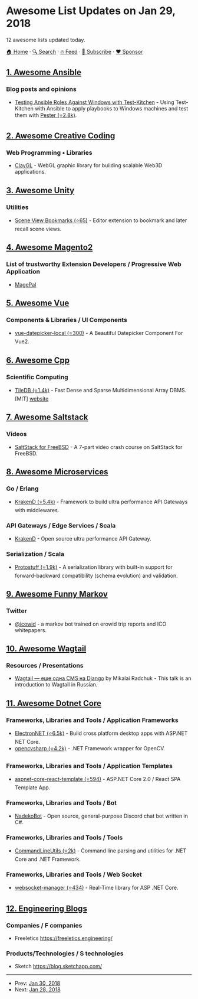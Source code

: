 # Awesome List Updates on Jan 29, 2018

12 awesome lists updated today.

[🏠 Home](/README.md) · [🔍 Search](https://www.trackawesomelist.com/search/) · [🔥 Feed](https://www.trackawesomelist.com/rss.xml) · [📮 Subscribe](https://trackawesomelist.us17.list-manage.com/subscribe?u=d2f0117aa829c83a63ec63c2f&id=36a103854c) · [❤️  Sponsor](https://github.com/sponsors/theowenyoung)



## [1. Awesome Ansible](/content/ansible-community/awesome-ansible/README.md)

### Blog posts and opinions

*   [Testing Ansible Roles Against Windows with Test-Kitchen](https://hodgkins.io/testing-ansible-roles-windows-test-kitchen) - Using Test-Kitchen with Ansible to apply playbooks to Windows machines and test them with [Pester (⭐2.8k)](https://github.com/pester/Pester/).

## [2. Awesome Creative Coding](/content/terkelg/awesome-creative-coding/README.md)

### Web Programming • Libraries

*   [ClayGL](http://claygl.xyz/) - WebGL graphic library for building scalable Web3D applications.

## [3. Awesome Unity](/content/RyanNielson/awesome-unity/README.md)

### Utilities

*   [Scene View Bookmarks (⭐65)](https://github.com/mminer/scene-view-bookmarks) - Editor extension to bookmark and later recall scene views.

## [4. Awesome Magento2](/content/run-as-root/awesome-magento2/README.md)

### List of trustworthy Extension Developers / Progressive Web Application

*   [MagePal](https://packagist.org/packages/magepal/)

## [5. Awesome Vue](/content/vuejs/awesome-vue/README.md)

### Components & Libraries / UI Components

*   [vue-datepicker-local (⭐300)](https://github.com/weifeiyue/vue-datepicker-local) - A Beautiful Datepicker Component For Vue2.

## [6. Awesome Cpp](/content/fffaraz/awesome-cpp/README.md)

### Scientific Computing

*   [TileDB (⭐1.4k)](https://github.com/TileDB-Inc/TileDB) - Fast Dense and Sparse Multidimensional Array DBMS. \[MIT] [website](https://tiledb.io/)

## [7. Awesome Saltstack](/content/hbokh/awesome-saltstack/README.md)

### Videos

*   [SaltStack for FreeBSD](https://www.youtube.com/watch?v=HijG0hWebZk\&list=PL5yV8umka8YQOr1wm719In5LITdGzQMOF) - A 7-part video crash course on SaltStack for FreeBSD.

## [8. Awesome Microservices](/content/mfornos/awesome-microservices/README.md)

### Go / Erlang

*   [KrakenD (⭐5.4k)](https://github.com/devopsfaith/krakend) - Framework to build ultra performance API Gateways with middlewares.

### API Gateways / Edge Services / Scala

*   [KrakenD](http://krakend.io/) - Open source ultra performance API Gateway.

### Serialization / Scala

*   [Protostuff (⭐1.9k)](https://github.com/protostuff/protostuff) - A serialization library with built-in support for forward-backward compatibility (schema evolution) and validation.

## [9. Awesome Funny Markov](/content/sublimino/awesome-funny-markov/README.md)

### Twitter

*   [@icowid](https://twitter.com/icowid) - a markov bot trained on erowid trip reports and ICO whitepapers.

## [10. Awesome Wagtail](/content/springload/awesome-wagtail/README.md)

### Resources / Presentations

*   [Wagtail — еще одна CMS на Django](https://www.youtube.com/watch?v=yRmZ6WUfoOc) by Mikalai Radchuk - This talk is an introduction to Wagtail in Russian.

## [11. Awesome Dotnet Core](/content/thangchung/awesome-dotnet-core/README.md)

### Frameworks, Libraries and Tools / Application Frameworks

*   [ElectronNET (⭐6.5k)](https://github.com/ElectronNET/Electron.NET) - Build cross platform desktop apps with ASP.NET NET Core.
*   [opencvsharp (⭐4.2k)](https://github.com/shimat/opencvsharp) - .NET Framework wrapper for OpenCV.

### Frameworks, Libraries and Tools / Application Templates

*   [aspnet-core-react-template (⭐594)](https://github.com/bradymholt/aspnet-core-react-template) - ASP.NET Core 2.0 / React SPA Template App.

### Frameworks, Libraries and Tools / Bot

*   [NadekoBot](https://github.com/Kwoth/NadekoBot) - Open source, general-purpose Discord chat bot written in C#.

### Frameworks, Libraries and Tools / Tools

*   [CommandLineUtils (⭐2k)](https://github.com/natemcmaster/CommandLineUtils) - Command line parsing and utilities for .NET Core and .NET Framework.

### Frameworks, Libraries and Tools / Web Socket

*   [websocket-manager (⭐434)](https://github.com/radu-matei/websocket-manager) - Real-Time library for ASP .NET Core.

## [12. Engineering Blogs](/content/kilimchoi/engineering-blogs/README.md)

### Companies / F companies

*   Freeletics <https://freeletics.engineering/>

### Products/Technologies / S technologies

*   Sketch <https://blog.sketchapp.com/>

---

- Prev: [Jan 30, 2018](/content/2018/01/30/README.md)
- Next: [Jan 28, 2018](/content/2018/01/28/README.md)